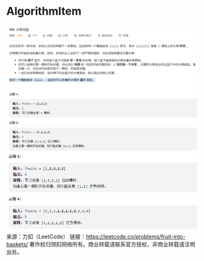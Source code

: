 # AlgorithmItem
![img.png](img.png)
![img_1.png](img_1.png)
来源：力扣（LeetCode）
链接：https://leetcode.cn/problems/fruit-into-baskets/
著作权归领扣网络所有。商业转载请联系官方授权，非商业转载请注明出处。

